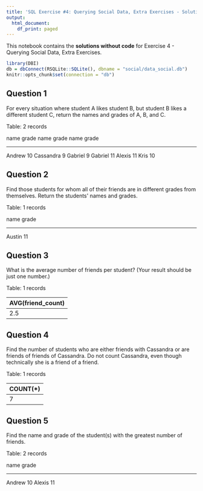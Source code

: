 ```yaml
---
title: 'SQL Exercise #4: Querying Social Data, Extra Exercises - Solutions without Code'
output:
  html_document:
    df_print: paged
---
```


This notebook contains the **solutions without code** for Exercise 4 - Querying Social Data, Extra Exercises.


```r
library(DBI)
db = dbConnect(RSQLite::SQLite(), dbname = "social/data_social.db")
knitr::opts_chunk$set(connection = "db")
```

## Question 1

For every situation where student A likes student B, but student B likes a different student C, return the names and grades of A, B, and C.

<div class="knitsql-table">


Table: 2 records

name       grade  name         grade  name       grade
--------  ------  ----------  ------  --------  ------
Andrew        10  Cassandra        9  Gabriel        9
Gabriel       11  Alexis          11  Kris          10

</div>

## Question 2

Find those students for whom all of their friends are in different grades from themselves. Return the students' names and grades.

<div class="knitsql-table">


Table: 1 records

name      grade
-------  ------
Austin       11

</div>

## Question 3

What is the average number of friends per student? (Your result should be just one number.)

<div class="knitsql-table">


Table: 1 records

|AVG(friend_count) |
|:-----------------|
|2.5               |

</div>

## Question 4

Find the number of students who are either friends with Cassandra or are friends of friends of Cassandra. Do not count Cassandra, even though technically she is a friend of a friend.

<div class="knitsql-table">


Table: 1 records

|COUNT(*) |
|:--------|
|7        |

</div>

## Question 5

Find the name and grade of the student(s) with the greatest number of friends.

<div class="knitsql-table">


Table: 2 records

name      grade
-------  ------
Andrew       10
Alexis       11

</div>


